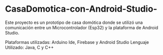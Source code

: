 # CasaDomotica-con-Android-Studio-

Este proyecto es un prototipo de casa domótica donde se utilizó una comunicación entre un Microcontrolador (Esp32) y la plataforma de Android Studio.



Plataformas utilizadas: Arduino Ide, Firebase y Android Studio
Lenguaje Utilizado: Java, C y C++
